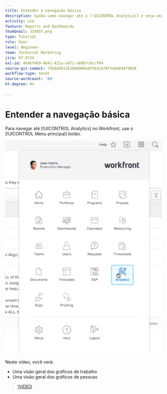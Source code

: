 ```yaml
---
title: Entender a navegação básica
description: Saiba como navegar até o [!UICONTROL Analytics] e veja uma visão geral dos gráficos de trabalho e de pessoas no Workfront.
activity: use
feature: Reports and Dashboards
thumbnail: 335057.png
type: Tutorial
role: User
level: Beginner
team: Technical Marketing
jira: KT-8724
exl-id: 464bf4b9-4b41-421a-ad71-e60b7c9ccf64
source-git-commit: 75b9d3b1163466909a4f5b3cbf0f3a66694f5038
workflow-type: tm+mt
source-wordcount: '69'
ht-degree: 0%

---
```


# Entender a navegação básica

Para navegar até [!UICONTROL Analytics] no Workfront, use o [!UICONTROL Menu principal] botão.

![Uma imagem da descoberta de [!UICONTROL Analytics] recurso no Workfront [!UICONTROL menu principal]](assets/Navigate-NWE.png)

Neste vídeo, você verá:

* Uma visão geral dos gráficos de trabalho
* Uma visão geral dos gráficos de pessoas

>[!VIDEO](https://video.tv.adobe.com/v/335057/?quality=12&learn=on)
